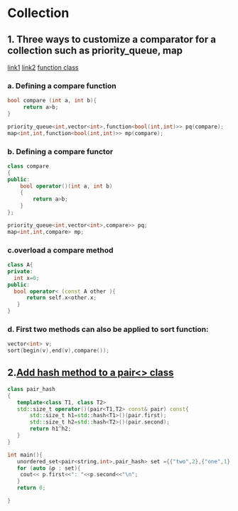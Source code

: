 # Collection

## 1. Three ways to customize a comparator for a collection such as priority_queue, map
[link1](http://fusharblog.com/3-ways-to-define-comparison-functions-in-cpp/)
[link2](https://stackoverflow.com/questions/16111337/declaring-a-priority-queue-in-c-with-a-custom-comparator)
[function class](https://www.zhihu.com/question/38955439)

### a. Defining a compare function

```c++
bool compare (int a, int b){
     return a>b;
}

priority_queue<int,vector<int>,function<bool(int,int)>> pq(compare);
map<int,int,function<bool(int,int)>> mp(compare);
```

### b. Defining a compare functor

```c++
class compare
{
public:
    bool operator()(int a, int b)
    {
        return a>b;
    }
};

priority_queue<int,vector<int>,compare>> pq; 
map<int,int,compare> mp;
``` 

### c.overload a compare method

```c++
class A{
private:
  int x=0;
public:
  bool operator< (const A other ){
      return self.x<other.x; 
   }
}
```


### d. First two methods can also be applied to sort function:

```c++
vector<int> v;
sort(begin(v),end(v),compare());
```

##  2.[Add hash method to a pair<> class](https://www.techiedelight.com/use-pair-key-std-unordered_set-cpp/)

```c++
class pair_hash
{
   template<class T1, class T2>
   std::size_t operator()(pair<T1,T2> const& pair) const{
       std::size_t h1=std::hash<T1>()(pair.first);
       std::size_t h2=std::hash<T2>()(pair.second);
       return h1^h2;  
   }
}

int main(){
   unordered_set<pair<string,int>,pair_hash> set ={{"two",2},{"one",1},{"four",4},{"three",3}};
   for (auto &p : set){
    cout<< p.first<<": "<<p.second<<"\n";
   }
   return 0;

}


```

